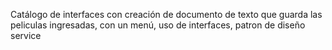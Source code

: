 Catálogo de interfaces con creación de documento de texto que guarda las peliculas ingresadas, con un menú, uso de interfaces, patron de diseño service
